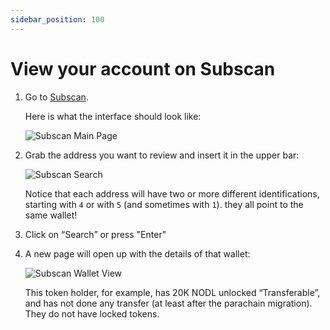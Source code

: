 ```yaml
---
sidebar_position: 100
---
```


# View your account on Subscan

1. Go to [Subscan](https://nodle.subscan.io/).
   
   Here is what the interface should look like:

   ![Subscan Main Page](/img/docs/subscan-main.png)

2. Grab the address you want to review and insert it in the upper bar:

   ![Subscan Search](/img/docs/subscan-search.png)

   Notice that each address will have two or more different identifications, starting with `4` or with `5` (and sometimes with `1`). they all point to the same wallet!
3. Click on “Search” or press "Enter"
4. A new page will open up with the details of that wallet:

   ![Subscan Wallet View](/img/docs/subscan-wallet.png)

   This token holder, for example, has 20K NODL unlocked “Transferable”, and has not done any transfer (at least after the parachain migration). They do not have locked tokens. 
